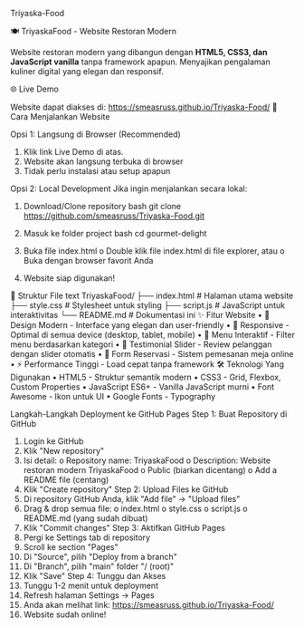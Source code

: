Triyaska-Food


🍽️ TriyaskaFood - Website Restoran Modern

Website restoran modern yang dibangun dengan **HTML5, CSS3, dan JavaScript vanilla** tanpa framework apapun. Menyajikan pengalaman kuliner digital yang elegan dan responsif.

🌐 Live Demo

Website dapat diakses di: https://smeasruss.github.io/Triyaska-Food/
🚀 Cara Menjalankan Website

Opsi 1: Langsung di Browser (Recommended)
1. Klik link Live Demo di atas.
2. Website akan langsung terbuka di browser
3. Tidak perlu instalasi atau setup apapun

Opsi 2: Local Development
Jika ingin menjalankan secara lokal:

  1. Download/Clone repository
   bash
   git clone https://github.com/smeasruss/Triyaska-Food.git

2.	Masuk ke folder project
bash
cd gourmet-delight
3.	Buka file index.html
o	Double klik file index.html di file explorer, atau
o	Buka dengan browser favorit Anda
4.	Website siap digunakan!


📁 Struktur File
text
TriyaskaFood/
├── index.html          # Halaman utama website
├── style.css           # Stylesheet untuk styling
├── script.js           # JavaScript untuk interaktivitas
└── README.md          # Dokumentasi ini
✨ Fitur Website
•	🎨 Design Modern - Interface yang elegan dan user-friendly
•	📱 Responsive - Optimal di semua device (desktop, tablet, mobile)
•	🍕 Menu Interaktif - Filter menu berdasarkan kategori
•	🌟 Testimonial Slider - Review pelanggan dengan slider otomatis
•	📅 Form Reservasi - Sistem pemesanan meja online
•	⚡ Performance Tinggi - Load cepat tanpa framework
🛠️ Teknologi Yang Digunakan
•	HTML5 - Struktur semantik modern
•	CSS3 - Grid, Flexbox, Custom Properties
•	JavaScript ES6+ - Vanilla JavaScript murni
•	Font Awesome - Ikon untuk UI
•	Google Fonts - Typography










Langkah-Langkah Deployment ke GitHub Pages
Step 1: Buat Repository di GitHub
1.	Login ke GitHub
2.	Klik "New repository"
3.	Isi detail:
o	Repository name: TriyaskaFood
o	Description: Website restoran modern TriyaskaFood
o	Public (biarkan dicentang)
o	Add a README file (centang)
4.	Klik "Create repository"
Step 2: Upload Files ke GitHub
1.	Di repository GitHub Anda, klik "Add file" → "Upload files"
2.	Drag & drop semua file:
o	index.html
o	style.css
o	script.js
o	README.md (yang sudah dibuat)
3.	Klik "Commit changes"
Step 3: Aktifkan GitHub Pages
1.	Pergi ke Settings tab di repository
2.	Scroll ke section "Pages"
3.	Di "Source", pilih "Deploy from a branch"
4.	Di "Branch", pilih "main" folder "/ (root)"
5.	Klik "Save"
Step 4: Tunggu dan Akses
1.	Tunggu 1-2 menit untuk deployment
2.	Refresh halaman Settings → Pages
3.	Anda akan melihat link: https://smeasruss.github.io/Triyaska-Food/
4.	Website sudah online!

